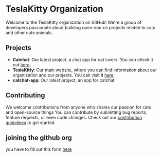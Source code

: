# TeslaKitty Organization

Welcome to the TeslaKitty organization on GitHub! We're a group of developers passionate about building open-source projects related to cats and other cute animals.

## Projects

- **Catchat**: Our latest project, a chat app for cat lovers! You can check it out [here](https://catchat-meow.netlify.app/).
- **TeslaKitty**: Our main website, where you can find information about our organization and our projects. You can visit it [here](https://teslakitty.netlify.app/).
- **catchat-app**: Our latest project, an app for catchat
## Contributing
We welcome contributions from anyone who shares our passion for cats and open-source things You can contribute by submitting bug reports, feature requests, or even code changes. Check out our [contribution guidelines](CONTRIBUTING.md) to get started.
## joining the github org
you have to fill out this form [here](https://forms.gle/R4BTVzTZe2DPtLn7A) 
